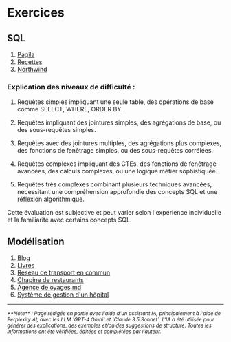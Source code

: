 # Exercices

## SQL

1. [Pagila](SQL/01-pagila.md)
2. [Recettes](SQL/02-recettes.md)
3. [Northwind](SQL/03-northwind.md)


### Explication des niveaux de difficulté :

1. Requêtes simples impliquant une seule table, des opérations de base comme SELECT, WHERE, ORDER BY.

2. Requêtes impliquant des jointures simples, des agrégations de base, ou des sous-requêtes simples.

3. Requêtes avec des jointures multiples, des agrégations plus complexes, des fonctions de fenêtrage simples, ou des
sous-requêtes corrélées.

4. Requêtes complexes impliquant des CTEs, des fonctions de fenêtrage avancées, des calculs complexes, ou une logique
métier sophistiquée.

5. Requêtes très complexes combinant plusieurs techniques avancées, nécessitant une compréhension approfondie des
concepts SQL et une réflexion algorithmique.

Cette évaluation est subjective et peut varier selon l'expérience individuelle et la familiarité avec certains concepts
SQL.

## Modélisation

1. [Blog](DEA/01-blog.md)
2. [Livres](DEA/02-livres.md)
3. [Réseau de transport en commun](DEA/03-transport.md)
4. [Chapine de restaurants](DEA/04-restaurants.md)
5. [Agence de oyages.md](DEA/05-voyages.md)
6. [Système de gestion d'un hôpital](DEA/06-hopital.md)



-------
<small>
   <cite>
      **Note** : Page rédigée en partie avec l'aide d'un assistant IA, principalement
      à l'aide de Perplexity AI, avec les LLM `GPT-4 Omni` et `Claude 3.5 Sonnet`. L'IA
      a été utilisée pour générer des explications, des exemples et/ou des suggestions de
      structure. Toutes les informations ont été vérifiées, éditées et complétées par
      l'auteur.
   </cite>
</small>